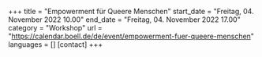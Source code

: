 +++
title = "Empowerment für Queere Menschen"
start_date = "Freitag, 04. November 2022 10.00"
end_date = "Freitag, 04. November 2022 17.00"
category = "Workshop"
url = "https://calendar.boell.de/de/event/empowerment-fuer-queere-menschen"
languages = []
[contact]
+++